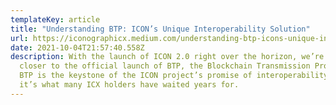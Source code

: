```yaml
---
templateKey: article
title: "Understanding BTP: ICON’s Unique Interoperability Solution"
url: https://iconographicx.medium.com/understanding-btp-icons-unique-interoperability-solution-79530e22be69
date: 2021-10-04T21:57:40.558Z
description: With the launch of ICON 2.0 right over the horizon, we’re getting
  closer to the official launch of BTP, the Blockchain Transmission Protocol.
  BTP is the keystone of the ICON project’s promise of interoperability, and
  it’s what many ICX holders have waited years for.
---
```

